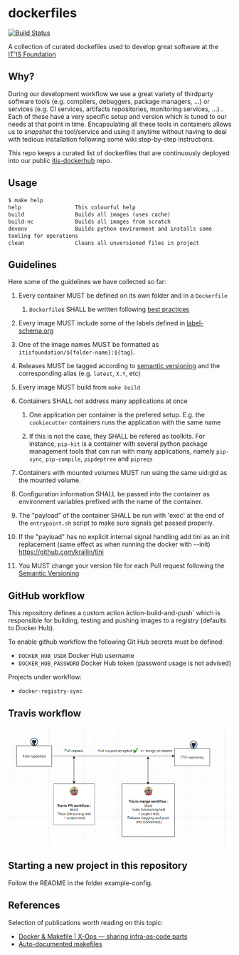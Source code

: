 # dockerfiles

[![Build Status](https://travis-ci.com/ITISFoundation/dockerfiles.svg?branch=master)](https://travis-ci.com/ITISFoundation/dockerfiles)

A collection of curated dockefiles used to develop great software at the [IT'IS Foundation](https://itis.swiss/)

## Why?

During our development workflow we use a great variety of thirdparty software tools (e.g. compilers, debuggers, package managers, ...) or services (e.g. CI services, artifacts repositories, monitoring services, ...) . Each of these have a very specific setup and version which is tuned to our needs at that point in time. Encapsulating all these tools in containers allows us to *snapshot* the tool/service and using it anytime without having to deal with tedious installation  following some wiki step-by-step instructions.

This repo keeps a curated list of dockerfiles that are continuously deployed into our public [itis-dockerhub](https://hub.docker.com/u/itisfoundation) repo.

## Usage

```console
$ make help
help                 This colourful help
build                Builds all images (uses cache)
build-nc             Builds all images from scratch
devenv               Builds python environment and installs some tooling for operations
clean                Cleans all unversioned files in project
```

## Guidelines

Here some of the guidelines we have collected so far:

1. Every container MUST be defined on its own folder and in a ``Dockerfile``

   1. ``Dockerfile``s SHALL be written following [best practices](https://docs.docker.com/develop/develop-images/dockerfile_best-practices/)

2. Every image MUST include some of the labels defined in [label-schema.org](http://label-schema.org/rc1/)

3. One of the image names MUST be formatted as ``itisfoundation/${folder-name}:${tag}``.

4. Releases MUST be tagged according to [semantic versioning](https://semver.org/) and the corresponding alias (e.g. ``latest``, ``X.Y``, etc)

5. Every image MUST build from ``make build``

6. Containers SHALL not address many applications at once

   1. One application per container is the prefered setup. E.g. the ``cookiecutter`` containers runs the application with the same name

   2. If this is not the case, they SHALL be refered as toolkits. For instance, ``pip-kit`` is a container with several python package management tools that can run with many applications, namely ``pip-sync``, ``pip-compile``, ``pipdeptree`` and ``pipreqs``

7. Containers with mounted volumes MUST run using the same uid:gid as the mounted volume.

8. Configuration information SHALL be passed into the container as environment variables prefixed with the name of the container.

9. The "payload" of the container SHALL be run with 'exec' at the end of the `entrypoint.sh` script to make sure signals get passed properly.

10. If the "payload" has no explicit internal signal handling add tini as an init replacement (same effect as when running the docker with --init)
  https://github.com/krallin/tini

11. You MUST change your version file for each Pull request following the  [Semantic Versioning](https://semver.org/)

## GitHub workflow

This repository defines a custom action àction-build-and-push` which is responsible for building, testing and pushing images to a registry (defaults to Docker Hub).

To enable github workflow the following Git Hub secrets must be defined:

- `DOCKER_HUB_USER` Docker Hub username
- `DOCKER_HUB_PASSWORD` Docker Hub token (password usage is not advised)

Projects under workflow:

- `docker-registry-sync`

## Travis workflow


![worklow](ci/travis/docs/workflow.PNG)


## Starting a new project in this repository

Follow the README in the folder example-config.


## References

Selection of publications worth reading on this topic:

- [Docker & Makefile | X-Ops — sharing infra-as-code parts](https://itnext.io/docker-makefile-x-ops-sharing-infra-as-code-parts-ea6fa0d22946)
- [Auto-documented makefiles](https://marmelab.com/blog/2016/02/29/auto-documented-makefile.html)



